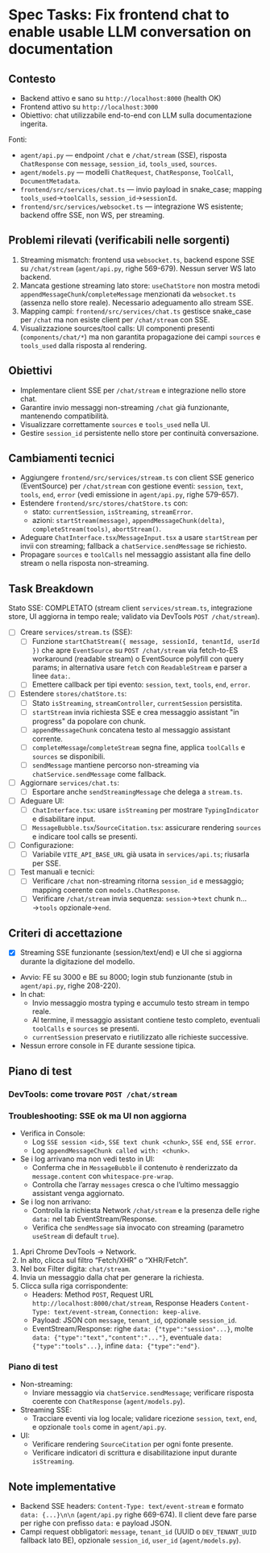 # Spec Tasks: Fix frontend chat to enable usable LLM conversation on documentation

## Contesto

- Backend attivo e sano su `http://localhost:8000` (health OK)
- Frontend attivo su `http://localhost:3000`
- Obiettivo: chat utilizzabile end-to-end con LLM sulla documentazione ingerita.

Fonti:

- `agent/api.py` — endpoint `/chat` e `/chat/stream` (SSE), risposta `ChatResponse` con `message`, `session_id`, `tools_used`, `sources`.
- `agent/models.py` — modelli `ChatRequest`, `ChatResponse`, `ToolCall`, `DocumentMetadata`.
- `frontend/src/services/chat.ts` — invio payload in snake_case; mapping `tools_used`→`toolCalls`, `session_id`→`sessionId`.
- `frontend/src/services/websocket.ts` — integrazione WS esistente; backend offre SSE, non WS, per streaming.

## Problemi rilevati (verificabili nelle sorgenti)

1. Streaming mismatch: frontend usa `websocket.ts`, backend espone SSE su `/chat/stream` (`agent/api.py`, righe 569-679). Nessun server WS lato backend.
2. Mancata gestione streaming lato store: `useChatStore` non mostra metodi `appendMessageChunk`/`completeMessage` menzionati da `websocket.ts` (assenza nello store reale). Necessario adeguamento allo stream SSE.
3. Mapping campi: `frontend/src/services/chat.ts` gestisce snake_case per `/chat` ma non esiste client per `/chat/stream` con SSE.
4. Visualizzazione sources/tool calls: UI componenti presenti (`components/chat/*`) ma non garantita propagazione dei campi `sources` e `tools_used` dalla risposta al rendering.

## Obiettivi

- Implementare client SSE per `/chat/stream` e integrazione nello store chat.
- Garantire invio messaggi non-streaming `/chat` già funzionante, mantenendo compatibilità.
- Visualizzare correttamente `sources` e `tools_used` nella UI.
- Gestire `session_id` persistente nello store per continuità conversazione.

## Cambiamenti tecnici

- Aggiungere `frontend/src/services/stream.ts` con client SSE generico (EventSource) per `/chat/stream` con gestione eventi: `session`, `text`, `tools`, `end`, `error` (vedi emissione in `agent/api.py`, righe 579-657).
- Estendere `frontend/src/stores/chatStore.ts` con:
  - stato: `currentSession`, `isStreaming`, `streamError`.
  - azioni: `startStream(message)`, `appendMessageChunk(delta)`, `completeStream(tools)`, `abortStream()`.
- Adeguare `ChatInterface.tsx`/`MessageInput.tsx` a usare `startStream` per invii con streaming; fallback a `chatService.sendMessage` se richiesto.
- Propagare `sources` e `toolCalls` nel messaggio assistant alla fine dello stream o nella risposta non-streaming.

## Task Breakdown

Stato SSE: COMPLETATO (stream client `services/stream.ts`, integrazione store, UI aggiorna in tempo reale; validato via DevTools `POST /chat/stream`).

- [ ] Creare `services/stream.ts` (SSE):
  - [ ] Funzione `startChatStream({ message, sessionId, tenantId, userId })` che apre `EventSource` su `POST /chat/stream` via fetch-to-ES workaround (readable stream) o EventSource polyfill con query params; in alternativa usare `fetch` con `ReadableStream` e parser a linee `data:`.
  - [ ] Emettere callback per tipi evento: `session`, `text`, `tools`, `end`, `error`.
- [ ] Estendere `stores/chatStore.ts`:
  - [ ] Stato `isStreaming`, `streamController`, `currentSession` persistita.
  - [ ] `startStream` invia richiesta SSE e crea messaggio assistant "in progress" da popolare con chunk.
  - [ ] `appendMessageChunk` concatena testo al messaggio assistant corrente.
  - [ ] `completeMessage`/`completeStream` segna fine, applica `toolCalls` e `sources` se disponibili.
  - [ ] `sendMessage` mantiene percorso non-streaming via `chatService.sendMessage` come fallback.
- [ ] Aggiornare `services/chat.ts`:
  - [ ] Esportare anche `sendStreamingMessage` che delega a `stream.ts`.
- [ ] Adeguare UI:
  - [ ] `ChatInterface.tsx`: usare `isStreaming` per mostrare `TypingIndicator` e disabilitare input.
  - [ ] `MessageBubble.tsx`/`SourceCitation.tsx`: assicurare rendering `sources` e indicare tool calls se presenti.
- [ ] Configurazione:
  - [ ] Variabile `VITE_API_BASE_URL` già usata in `services/api.ts`; riusarla per SSE.
- [ ] Test manuali e tecnici:
  - [ ] Verificare `/chat` non-streaming ritorna `session_id` e messaggio; mapping coerente con `models.ChatResponse`.
  - [ ] Verificare `/chat/stream` invia sequenza: `session`→`text` chunk n…→`tools` opzionale→`end`.

## Criteri di accettazione

- [x] Streaming SSE funzionante (session/text/end) e UI che si aggiorna durante la digitazione del modello.

- Avvio: FE su 3000 e BE su 8000; login stub funzionante (stub in `agent/api.py`, righe 208-220).
- In chat:
  - Invio messaggio mostra typing e accumulo testo stream in tempo reale.
  - Al termine, il messaggio assistant contiene testo completo, eventuali `toolCalls` e `sources` se presenti.
  - `currentSession` preservato e riutilizzato alle richieste successive.
- Nessun errore console in FE durante sessione tipica.

## Piano di test

### DevTools: come trovare `POST /chat/stream`

### Troubleshooting: SSE ok ma UI non aggiorna

- Verifica in Console:
  - Log `SSE session <id>`, `SSE text chunk <chunk>`, `SSE end`, `SSE error`.
  - Log `appendMessageChunk called with: <chunk>`.
- Se i log arrivano ma non vedi testo in UI:
  - Conferma che in `MessageBubble` il contenuto è renderizzato da `message.content` con `whitespace-pre-wrap`.
  - Controlla che l’array `messages` cresca o che l’ultimo messaggio assistant venga aggiornato.
- Se i log non arrivano:
  - Controlla la richiesta Network `/chat/stream` e la presenza delle righe `data:` nel tab EventStream/Response.
  - Verifica che `sendMessage` sia invocato con streaming (parametro `useStream` di default `true`).

1. Apri Chrome DevTools → Network.
2. In alto, clicca sul filtro “Fetch/XHR” o “XHR/Fetch”.
3. Nel box Filter digita: `chat/stream`.
4. Invia un messaggio dalla chat per generare la richiesta.
5. Clicca sulla riga corrispondente:
   - Headers: Method `POST`, Request URL `http://localhost:8000/chat/stream`, Response Headers `Content-Type: text/event-stream`, `Connection: keep-alive`.
   - Payload: JSON con `message`, `tenant_id`, opzionale `session_id`.
   - EventStream/Response: righe `data: {"type":"session"...}`, molte `data: {"type":"text","content":"..."}`, eventuale `data: {"type":"tools"...}`, infine `data: {"type":"end"}`.

### Piano di test

- Non-streaming:
  - Inviare messaggio via `chatService.sendMessage`; verificare risposta coerente con `ChatResponse` (`agent/models.py`).
- Streaming SSE:
  - Tracciare eventi via log locale; validare ricezione `session`, `text`, `end`, e opzionale `tools` come in `agent/api.py`.
- UI:
  - Verificare rendering `SourceCitation` per ogni fonte presente.
  - Verificare indicatori di scrittura e disabilitazione input durante `isStreaming`.

## Note implementative

- Backend SSE headers: `Content-Type: text/event-stream` e formato `data: {...}\n\n` (`agent/api.py` righe 669-674). Il client deve fare parse per righe con prefisso `data:` e payload JSON.
- Campi request obbligatori: `message`, `tenant_id` (UUID o `DEV_TENANT_UUID` fallback lato BE), opzionale `session_id`, `user_id` (`agent/models.py`).
